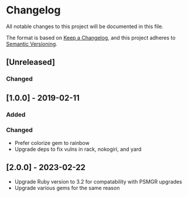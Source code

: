 # Changelog
All notable changes to this project will be documented in this file.

The format is based on [Keep a Changelog](https://keepachangelog.com/en/1.0.0/),
and this project adheres to [Semantic Versioning](https://semver.org/spec/v2.0.0.html).

## [Unreleased]
### Changed

## [1.0.0] - 2019-02-11
### Added

### Changed
- Prefer colorize gem to rainbow
- Upgrade deps to fix vulns in rack, nokogiri, and yard

## [2.0.0] - 2023-02-22
- Upgrade Ruby version to 3.2 for compatability with PSMGR upgrades
- Upgrade various gems for the same reason
